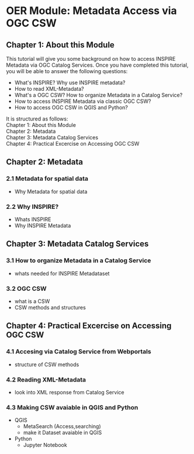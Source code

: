 # OER Module: Metadata Access via OGC CSW
## Chapter 1: About this Module
This tutorial will give you some background on how to access INSPIRE Metadata via OGC Catalog Services. Once you have completed this tutorial, you will be able to answer the following questions:

* What's INSPIRE? Why use INSPIRE metadata?
* How to read XML-Metadata?
* What's a OGC CSW? How to organize Metadata in a Catalog Service?
* How to access INSPIRE Metadata via classic OGC CSW?
* How to access OGC CSW in QGIS and Python?

It is structured as follows:  
  Chapter 1: About this Module  
  Chapter 2: Metadata  
  Chapter 3: Metadata Catalog Services  
  Chapter 4: Practical Excercise on Accessing OGC CSW

## Chapter 2: Metadata
  ### 2.1 Metadata for spatial data
  * Why Metadata for spatial data
  ### 2.2 Why INSPIRE?
  * Whats INSPIRE
  * Why INSPIRE Metadata

## Chapter 3: Metadata Catalog Services
  ### 3.1 How to organize Metadata in a Catalog Service
  * whats needed for INSPIRE Metadataset
  ### 3.2 OGC CSW
  * what is a CSW
  * CSW methods and structures
  
## Chapter 4: Practical Excercise on Accessing OGC CSW
  ### 4.1 Accesing via Catalog Service from Webportals
  * structure of CSW methods
  ### 4.2 Reading XML-Metadata
  * look into XML response from Catalog Service
  ### 4.3 Making CSW avaiable in QGIS and Python
  * QGIS
    * MetaSearch (Access,searching)
    * make it Dataset avaiable in QGIS
  * Python
    * Jupyter Notebook  
